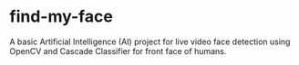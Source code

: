 # find-my-face
A basic Artificial Intelligence (AI) project for live video face detection using OpenCV and Cascade Classifier for front face of humans.

